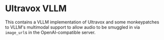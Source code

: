 # Ultravox VLLM

This contains a VLLM implementation of Ultravox and some monkeypatches to VLLM's multimodal support to allow audio to be smuggled in via `image_url`s in the OpenAI-compatible server.